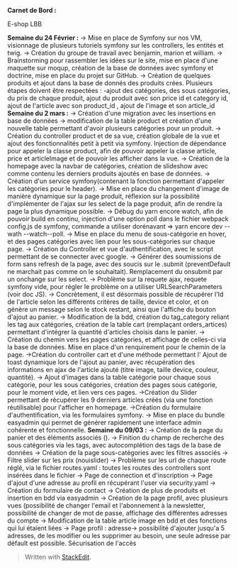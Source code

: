 
<p><strong>Carnet de Bord :</strong></p>
<p>E-shop LBB</p>

**Semaine du 24 Février :** 
	-> Mise en place de Symfony sur nos VM, visionnage de plusieurs tutoriels symfony sur les controllers, les entités et twig.
	-> Création du groupe de travail avec benjamin, marion et william.
	-> Brainstorming pour rassembler les idées sur le site, mise en place d'une maquette sur moqup, création de la base de données avec symfony et doctrine, mise en place du projet sur GitHub.
	-> Création de quelques produits et ajout dans la base de donnés des produits crées.
	Plusieurs étapes doivent être respectées : -ajout des catégories, des sous catégories, du prix de chaque produit, ajout du produit avec son price id et category id, ajout de l'article avec son product_id , ajout de l'image et son article_id
**Semaine du 2 mars :**
	-> Création d'une migration avec les insertions en base de données
	-> modification de la table product et création d'une nouvelle table permettant d'avoir 	plusieurs catégories pour un produit.
	-> Création du controller product et de sa vue, création globale de la vue et ajout des fonctionnalités petit à petit via symfony.
Injection de dépendance pour appeler la classe product, afin de pouvoir appeler la classe article, price et articleImage et de pouvoir les afficher dans la vue.
	-> Création de la homepage avec la navbar de catégories, création de slideshow avec comme contenu les derniers produits ajoutés en base de données.
	-> Création d'un service symfony(contenant la fonction permettant d'appeler les catégories pour le header).
	-> Mise en place du changement d'image de manière dynamique sur la page produit, réflexion sur la possibilité d'implémenter de l'ajax sur les select de la page produit, afin de rendre la page la plus dynamique possible.
	-> Débug du yarn encore watch, afin de pouvoir build en continu, injection d'une option poll dans le fichier webpack config.js de symfony, commande  a utiliser dorénavant => yarn encore dev --wath --watch--poll.
	-> Mise en place du menu de sous-catégorie en hover, et des pages catégories avec lien pour les sous-catégories sur chaque page.
	-> Création du Controller et vue d'authentification, avec le script permettant de se connecter avec google.
	-> Générer des soumissions de form sans refresh de la page, avec des soucis sur le .submit (preventDefault ne marchait pas comme on le souhaitait). Remplacement du onsubmit par un onchange sur les select.
	-> Problème sur la requete ajax, requete symfony vide, pour régler le problème on a utiliser URLSearchParameters (voir doc JS).
	-> Concrètement, il est désormais possible de récupérer l'Id de l'article selon les différents critères de taille, device et color, et on génère un message selon le stock restant, ainsi que l'affiche du bouton d'ajout au panier.
	-> Modification de la bdd, création du tag_category reliant les tag aux catégories, création de la table cart (remplaçant orders_artices) permettant d'intégrer la quantité d'articles choisis dans le panier.
	-> Création du chemin vers les pages catégories, et affichage de celles-ci via la base de données. 
	Mise en place d'un renquirement pour le chemin de la page.
	->Création du controller cart et d'une méthode permettant l' Ajout de toast dynamique lors de l'ajout au panier, avec récupération des informations en ajax de l'article ajouté (titre image, taille device, couleur, quantité). 
	-> Ajout d'images dans la table catégorie pour chaque sous catégorie, pour les sous catégories, création des pages sous catégorie, pour le moment vide, et lien vers ces pages.
	->Création du  Slider permettant de récupérer les 9 derniers articles créés (via une fonction réutilisable) pour l'afficher en homepage.
->Création du formulaire d'authentification, via les formulaires symfony.
-> Mise en place du bundle easyadmin qui permet de générer rapidement une interface admin cohérente et fonctionnelle.
**Semaine du 09/03 :**
-> Création de la page du panier et des éléments associés (). 
-> Finition du champ de recherche des sous catégories via les tags, avec autocomplétion des tags de la base de données
-> Création de la page sous-catégories avec les filtres associés
-> Filtre slider sur les prix (nouislider)
-> Problème sur les url de chaque route réglé, via le fichier routes.yaml : toutes les routes des controllers sont insérées dans le fichier
-> Page de connection et d'inscription
-> Page d'ajout d'une adresse au profil en récupérant l'user via security.yaml
-> Création du formulaire de contact
-> Création de plus de produits et insertion en bdd via easyadmin
->  Création de la page profil, avec plusieurs vues (possibilité de changer l'email et l'abonnement à la newsletter, possibilité de changer de mot de passe, affichage des différentes adresses du compte 
-> Modification de la table article image en bdd et des fonctions qui lui étaient liées
-> Page profil : adresse-> possibilité d'ajouter jusqu'a 5 adresses, de les modifier ou les supprimer au besoin, une seule adresse par défault est possible. Sécurisation de l'accès 







<blockquote>
<p>Written with <a href="https://stackedit.io/">StackEdit</a>.</p>
</blockquote>

<!--stackedit_data:
eyJoaXN0b3J5IjpbLTE1MTcwMTg0NDksLTQ3MzIxNTA5MCwtMT
EzNjkxNTY3Miw1NTY2NzQwMzEsMTI5MTM0MTMyMiwtMTc1OTcx
MDMxMiwtMTMwNjA3OTg5MCwxOTY3MjMzMDA3LDcwODE5NDU4LD
E0NDI3NDk2MzMsMjkwNDY5ODA5LDIwODM4ODA1ODMsLTE2NjM4
MTE5MTIsLTE5MzA1MDQzNTYsMTgwNzg0NDgzNywtMTA4ODg1OT
c5NCwtMTMwMjMxMTY3NCwyMDUyNDA0Njg5LDIxMzI3OTYxMDMs
LTY2NzkwNTUxMV19
-->